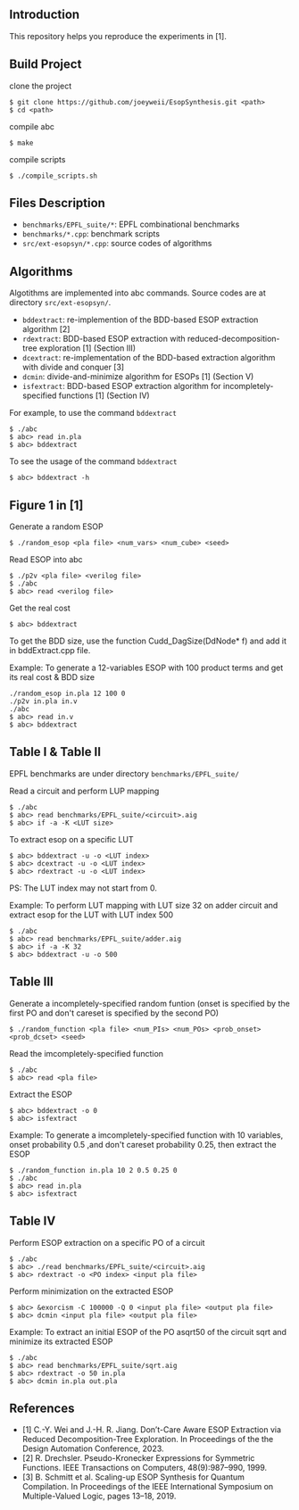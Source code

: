 ## Introduction
This repository helps you reproduce the experiments in [1].

## Build Project
clone the project
```
$ git clone https://github.com/joeyweii/EsopSynthesis.git <path>
$ cd <path>
```
compile abc
```
$ make
```
compile scripts
```
$ ./compile_scripts.sh
```

## Files Description
- ```benchmarks/EPFL_suite/*```: EPFL combinational benchmarks
- ```benchmarks/*.cpp```: benchmark scripts
- ```src/ext-esopsyn/*.cpp```: source codes of algorithms

## Algorithms
Algotithms are implemented into abc commands.
Source codes are at directory ```src/ext-esopsyn/```.
- ```bddextract```: re-implemention of the BDD-based ESOP extraction algorithm [2]
- ```rdextract```: BDD-based ESOP extraction with reduced-decomposition-tree exploration [1] (Section III)
- ```dcextract```: re-implementation of the BDD-based extraction algorithm with divide and conquer [3]
- ```dcmin```: divide-and-minimize algorithm for ESOPs [1] (Section V)
- ```isfextract```: BDD-based ESOP extraction algorithm for incompletely-specified functions [1] (Section IV) 


For example, to use the command ```bddextract```
```
$ ./abc
$ abc> read in.pla
$ abc> bddextract
```
To see the usage of the command ```bddextract```
```
$ abc> bddextract -h
```

## Figure 1 in [1]
Generate a random ESOP
``` 
$ ./random_esop <pla file> <num_vars> <num_cube> <seed>
```
Read ESOP into abc
```
$ ./p2v <pla file> <verilog file>
$ ./abc
$ abc> read <verilog file>
```
Get the real cost
```
$ abc> bddextract
```
To get the BDD size, use the function Cudd_DagSize(DdNode* f) and add it in 
bddExtract.cpp file.

Example:
To generate a 12-variables ESOP with 100 product terms and get its real cost & BDD size
```
./random_esop in.pla 12 100 0
./p2v in.pla in.v
./abc
$ abc> read in.v
$ abc> bddextract
```

## Table I & Table II
EPFL benchmarks are under directory ```benchmarks/EPFL_suite/```

Read a circuit and perform LUP mapping
```
$ ./abc
$ abc> read benchmarks/EPFL_suite/<circuit>.aig
$ abc> if -a -K <LUT size>
```

To extract esop on a specific LUT
``` 
$ abc> bddextract -u -o <LUT index>
$ abc> dcextract -u -o <LUT index>
$ abc> rdextract -u -o <LUT index>
```
PS: The LUT index may not start from 0.

Example:
To perform LUT mapping with LUT size 32 on adder circuit and extract esop for the LUT with LUT index 500 
```
$ ./abc
$ abc> read benchmarks/EPFL_suite/adder.aig
$ abc> if -a -K 32
$ abc> bddextract -u -o 500
```

## Table III
Generate a incompletely-specified random funtion (onset is specified by the first PO and don't careset is specified by the second PO)
```
$ ./random_function <pla file> <num_PIs> <num_POs> <prob_onset> <prob_dcset> <seed>
```
Read the imcompletely-specified function
```
$ ./abc
$ abc> read <pla file>
```
Extract the ESOP
```
$ abc> bddextract -o 0
$ abc> isfextract
```

Example:
To generate a imcompletely-specified function with 10 variables, onset probability 0.5 ,and don't careset probability 0.25, then extract the ESOP
```
$ ./random_function in.pla 10 2 0.5 0.25 0
$ ./abc
$ abc> read in.pla
$ abc> isfextract
```

## Table IV
Perform ESOP extraction on a specific PO of a circuit
```
$ ./abc
$ abc> ./read benchmarks/EPFL_suite/<circuit>.aig
$ abc> rdextract -o <PO index> <input pla file>
```

Perform minimization on the extracted ESOP
```
$ abc> &exorcism -C 100000 -Q 0 <input pla file> <output pla file>
$ abc> dcmin <input pla file> <output pla file>
```

Example:
To extract an initial ESOP of the PO asqrt50 of the circuit sqrt and minimize its extracted ESOP
```
$ ./abc
$ abc> read benchmarks/EPFL_suite/sqrt.aig
$ abc> rdextract -o 50 in.pla
$ abc> dcmin in.pla out.pla
```

## References
- [1] C.-Y. Wei and J.-H. R. Jiang. Don’t-Care Aware ESOP Extraction via Reduced Decomposition-Tree Exploration. In Proceedings of the the Design Automation Conference, 2023.
- [2] R. Drechsler. Pseudo-Kronecker Expressions for Symmetric Functions. IEEE Transactions on Computers, 48(9):987–990, 1999.
- [3] B. Schmitt et al. Scaling-up ESOP Synthesis for Quantum Compilation. In Proceedings of the IEEE International Symposium on Multiple-Valued Logic, pages 13–18, 2019.
